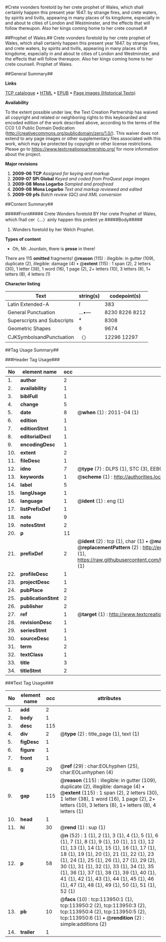 #Crete vvonders foretold by her crete prophet of Wales, which shall certainly happen this present year 1647. by strange fires, and crete waters, by spirits and tivills, appearing in many places of tis kingdome, especially in and about te cities of London and Westminster, and the effects that will follow thereupon. Also her kings coming home to her crete counsell.#

##Prophet of Wales.##
Crete vvonders foretold by her crete prophet of Wales, which shall certainly happen this present year 1647. by strange fires, and crete waters, by spirits and tivills, appearing in many places of tis kingdome, especially in and about te cities of London and Westminster, and the effects that will follow thereupon. Also her kings coming home to her crete counsell.
Prophet of Wales.

##General Summary##

**Links**

[TCP catalogue](http://www.ota.ox.ac.uk/tcp/)  • 
[HTML](http://tei.it.ox.ac.uk/tcp/Texts-HTML/free/A80/A80802.html)  • 
[EPUB](http://tei.it.ox.ac.uk/tcp/Texts-EPUB/free/A80/A80802.epub) • 
[Page images (Historical Texts)](https://historicaltexts.jisc.ac.uk/eebo-99861805e)

**Availability**

To the extent possible under law, the Text Creation Partnership has waived all copyright and related or neighboring rights to this keyboarded and encoded edition of the work described above, according to the terms of the CC0 1.0 Public Domain Dedication (http://creativecommons.org/publicdomain/zero/1.0/). This waiver does not extend to any page images or other supplementary files associated with this work, which may be protected by copyright or other license restrictions. Please go to https://www.textcreationpartnership.org/ for more information about the project.

**Major revisions**

1. __2009-06__ __TCP__ *Assigned for keying and markup*
1. __2009-07__ __SPi Global__ *Keyed and coded from ProQuest page images*
1. __2009-08__ __Mona Logarbo__ *Sampled and proofread*
1. __2009-08__ __Mona Logarbo__ *Text and markup reviewed and edited*
1. __2009-09__ __pfs__ *Batch review (QC) and XML conversion*

##Content Summary##

#####Front#####
Crete Wonders foretold BY Her crete Prophet of Wales, which ſhall cer〈…〉ainly happen this preſent ye
#####Body#####

1. Wonders foretold by her Welch Prophet.

**Types of content**

  * Oh, Mr. Jourdain, there is **prose** in there!

There are 115 **omitted** fragments! 
 @__reason__ (115) : illegible: in gutter (109), duplicate (2), illegible: damage (4)  •  @__extent__ (115) : 1 span (2), 2 letters (30), 1 letter (38), 1 word (16), 1 page (2), 2+ letters (10), 3 letters (8), 1+ letters (8), 4 letters (1)

**Character listing**


|Text|string(s)|codepoint(s)|
|---|---|---|
|Latin Extended-A|ſ|383|
|General Punctuation|…•—|8230 8226 8212|
|Superscripts             and Subscripts|⁴|8308|
|Geometric Shapes|◊|9674|
|CJKSymbolsandPunctuation|〈〉|12296 12297|

##Tag Usage Summary##

###Header Tag Usage###

|No|element name|occ|attributes|
|---|---|---|---|
|1.|__author__|2||
|2.|__availability__|1||
|3.|__biblFull__|1||
|4.|__change__|5||
|5.|__date__|8| @__when__ (1) : 2011-04 (1)|
|6.|__edition__|1||
|7.|__editionStmt__|1||
|8.|__editorialDecl__|1||
|9.|__encodingDesc__|1||
|10.|__extent__|2||
|11.|__fileDesc__|1||
|12.|__idno__|7| @__type__ (7) : DLPS (1), STC (3), EEBO-CITATION (1), PROQUEST (1), VID (1)|
|13.|__keywords__|1| @__scheme__ (1) : http://authorities.loc.gov/ (1)|
|14.|__label__|5||
|15.|__langUsage__|1||
|16.|__language__|1| @__ident__ (1) : eng (1)|
|17.|__listPrefixDef__|1||
|18.|__note__|9||
|19.|__notesStmt__|2||
|20.|__p__|11||
|21.|__prefixDef__|2| @__ident__ (2) : tcp (1), char (1)  •  @__matchPattern__ (2) : ([0-9\-]+):([0-9IVX]+) (1), (.+) (1)  •  @__replacementPattern__ (2) : http://eebo.chadwyck.com/downloadtiff?vid=$1&page=$2 (1), https://raw.githubusercontent.com/textcreationpartnership/Texts/master/tcpchars.xml#$1 (1)|
|22.|__profileDesc__|1||
|23.|__projectDesc__|1||
|24.|__pubPlace__|2||
|25.|__publicationStmt__|2||
|26.|__publisher__|2||
|27.|__ref__|1| @__target__ (1) : http://www.textcreationpartnership.org/docs/. (1)|
|28.|__revisionDesc__|1||
|29.|__seriesStmt__|1||
|30.|__sourceDesc__|1||
|31.|__term__|2||
|32.|__textClass__|1||
|33.|__title__|3||
|34.|__titleStmt__|2||


###Text Tag Usage###

|No|element name|occ|attributes|
|---|---|---|---|
|1.|__add__|2||
|2.|__body__|1||
|3.|__desc__|115||
|4.|__div__|2| @__type__ (2) : title_page (1), text (1)|
|5.|__figDesc__|1||
|6.|__figure__|1||
|7.|__front__|1||
|8.|__g__|29| @__ref__ (29) : char:EOLhyphen (25), char:EOLunhyphen (4)|
|9.|__gap__|115| @__reason__ (115) : illegible: in gutter (109), duplicate (2), illegible: damage (4)  •  @__extent__ (115) : 1 span (2), 2 letters (30), 1 letter (38), 1 word (16), 1 page (2), 2+ letters (10), 3 letters (8), 1+ letters (8), 4 letters (1)|
|10.|__head__|1||
|11.|__hi__|30| @__rend__ (1) : sup (1)|
|12.|__p__|58| @__n__ (52) : 1 (1), 2 (1), 3 (1), 4 (1), 5 (1), 6 (1), 7 (1), 8 (1), 9 (1), 10 (1), 11 (1), 12 (1), 13 (1), 14 (1), 15 (1), 16 (1), 17 (1), 18 (1), 19 (1), 20 (1), 21 (1), 22 (1), 23 (1), 24 (1), 25 (1), 26 (1), 27 (1), 29 (2), 30 (1), 31 (1), 32 (1), 33 (1), 34 (1), 35 (1), 36 (1), 37 (1), 38 (1), 39 (1), 40 (1), 41 (1), 42 (1), 43 (1), 44 (1), 45 (1), 46 (1), 47 (1), 48 (1), 49 (1), 50 (1), 51 (1), 52 (1)|
|13.|__pb__|10| @__facs__ (10) : tcp:113950:1 (1), tcp:113950:2 (2), tcp:113950:3 (2), tcp:113950:4 (2), tcp:113950:5 (2), tcp:113950:6 (1)  •  @__rendition__ (2) : simple:additions (2)|
|14.|__trailer__|1||
